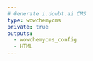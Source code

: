 ```yaml
---
# Generate i.doubt.ai CMS
type: wowchemycms
private: true
outputs:
  - wowchemycms_config
  - HTML
---
```

